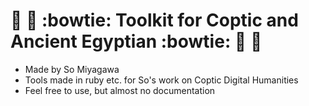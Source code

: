 # :star2: :dizzy: :bowtie: Toolkit for Coptic and Ancient Egyptian :bowtie: :dizzy: :star2:

* Made by So Miyagawa
* Tools made in ruby etc. for So's work on Coptic Digital Humanities
* Feel free to use, but almost no documentation
